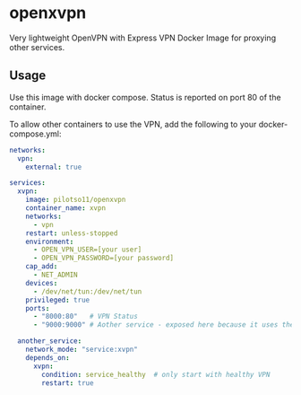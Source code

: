 # openxvpn
Very lightweight OpenVPN with Express VPN Docker Image for proxying other services.

## Usage

Use this image with docker compose.
Status is reported on port 80 of the container.

To allow other containers to use the VPN, add the following to your docker-compose.yml:

```yaml
networks:
  vpn:
    external: true

services:
  xvpn:
    image: pilotso11/openxvpn
    container_name: xvpn
    networks:
      - vpn
    restart: unless-stopped
    environment:
      - OPEN_VPN_USER=[your user]
      - OPEN_VPN_PASSWORD=[your password]
    cap_add:
      - NET_ADMIN
    devices:
      - /dev/net/tun:/dev/net/tun
    privileged: true
    ports:
      - "8000:80"   # VPN Status
      - "9000:9000" # Aother service - exposed here because it uses the VPN service as its network.

  another_service:
    network_mode: "service:xvpn"
    depends_on:
      xvpn:
        condition: service_healthy  # only start with healthy VPN
        restart: true
```
